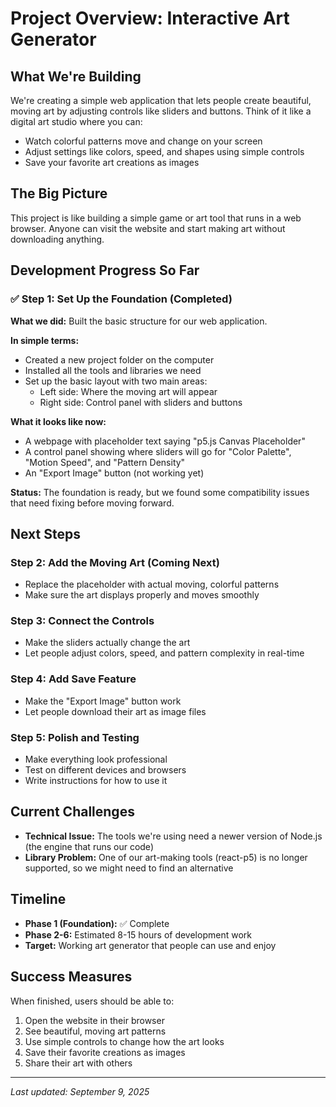 # Project Overview: Interactive Art Generator

## What We're Building
We're creating a simple web application that lets people create beautiful, moving art by adjusting controls like sliders and buttons. Think of it like a digital art studio where you can:

- Watch colorful patterns move and change on your screen
- Adjust settings like colors, speed, and shapes using simple controls
- Save your favorite art creations as images

## The Big Picture
This project is like building a simple game or art tool that runs in a web browser. Anyone can visit the website and start making art without downloading anything.

## Development Progress So Far

### ✅ Step 1: Set Up the Foundation (Completed)
**What we did:** Built the basic structure for our web application.

**In simple terms:** 
- Created a new project folder on the computer
- Installed all the tools and libraries we need
- Set up the basic layout with two main areas:
  - Left side: Where the moving art will appear
  - Right side: Control panel with sliders and buttons

**What it looks like now:**
- A webpage with placeholder text saying "p5.js Canvas Placeholder" 
- A control panel showing where sliders will go for "Color Palette", "Motion Speed", and "Pattern Density"
- An "Export Image" button (not working yet)

**Status:** The foundation is ready, but we found some compatibility issues that need fixing before moving forward.

## Next Steps

### Step 2: Add the Moving Art (Coming Next)
- Replace the placeholder with actual moving, colorful patterns
- Make sure the art displays properly and moves smoothly

### Step 3: Connect the Controls
- Make the sliders actually change the art
- Let people adjust colors, speed, and pattern complexity in real-time

### Step 4: Add Save Feature
- Make the "Export Image" button work
- Let people download their art as image files

### Step 5: Polish and Testing
- Make everything look professional
- Test on different devices and browsers
- Write instructions for how to use it

## Current Challenges
- **Technical Issue:** The tools we're using need a newer version of Node.js (the engine that runs our code)
- **Library Problem:** One of our art-making tools (react-p5) is no longer supported, so we might need to find an alternative

## Timeline
- **Phase 1 (Foundation):** ✅ Complete 
- **Phase 2-6:** Estimated 8-15 hours of development work
- **Target:** Working art generator that people can use and enjoy

## Success Measures
When finished, users should be able to:
1. Open the website in their browser
2. See beautiful, moving art patterns
3. Use simple controls to change how the art looks
4. Save their favorite creations as images
5. Share their art with others

---
*Last updated: September 9, 2025*